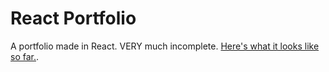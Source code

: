 # React Portfolio

A portfolio made in React. VERY much incomplete.
[Here's what it looks like so far.](https://robertareedy.github.io/react-portfolio/).

